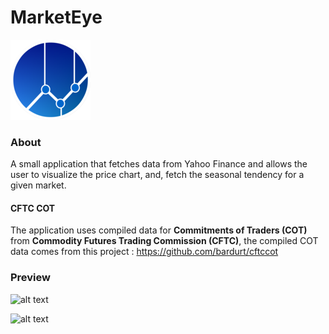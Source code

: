 # MarketEye

![logo](https://github.com/bardurt/marketeye/blob/master/client/src/main/resources/icon.png)
### About
A small application that fetches data from Yahoo Finance and allows the user to visualize the price chart, and, fetch the seasonal tendency for a given market.

#### CFTC COT
The application uses compiled data for <b>Commitments of Traders (COT)</b> from <b>Commodity Futures Trading Commission (CFTC)</b>, the compiled COT data comes from this project : https://github.com/bardurt/cftccot

### Preview
![alt text](https://github.com/bardurt/stockanalyser/blob/master/images/preview_1.png)

![alt text](https://github.com/bardurt/stockanalyser/blob/master/images/preview_2.png)
